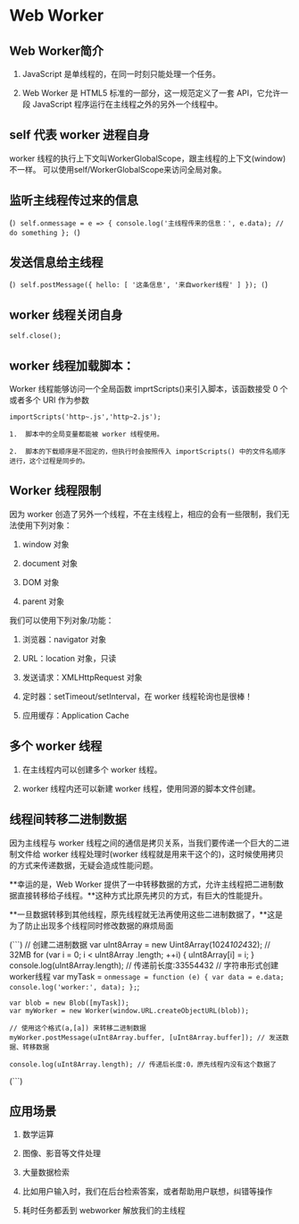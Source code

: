  #  Web Worker

##  Web Worker简介

1.  JavaScript 是单线程的，在同一时刻只能处理一个任务。

2.  Web Worker 是 HTML5 标准的一部分，这一规范定义了一套 API，它允许一段 JavaScript 程序运行在主线程之外的另外一个线程中。

##  self 代表 worker 进程自身

  worker 线程的执行上下文叫WorkerGlobalScope，跟主线程的上下文(window)不一样。
  可以使用self/WorkerGlobalScope来访问全局对象。

##  监听主线程传过来的信息

  (```)
    self.onmessage = e => {
      console.log('主线程传来的信息：', e.data);
      // do something
    };
  (```)

##  发送信息给主线程

  (```)
    self.postMessage({
      hello: [ '这条信息', '来自worker线程' ]
    });
  (```)

##  worker 线程关闭自身

  `self.close();`

##  worker 线程加载脚本：

  Worker 线程能够访问一个全局函数 imprtScripts()来引入脚本，该函数接受 0 个或者多个 URI 作为参数

  `importScripts('http~.js','http~2.js');`
    
    1.  脚本中的全局变量都能被 worker 线程使用。

    2.  脚本的下载顺序是不固定的，但执行时会按照传入 importScripts() 中的文件名顺序进行，这个过程是同步的。

##  Worker 线程限制

因为 worker 创造了另外一个线程，不在主线程上，相应的会有一些限制，我们无法使用下列对象：

1.  window 对象

2.  document 对象

3.  DOM 对象

4.  parent 对象

我们可以使用下列对象/功能：

1. 浏览器：navigator 对象

2. URL：location 对象，只读

3. 发送请求：XMLHttpRequest 对象

4. 定时器：setTimeout/setInterval，在 worker 线程轮询也是很棒！

5. 应用缓存：Application Cache

##  多个 worker 线程

1.  在主线程内可以创建多个 worker 线程。

2.  worker 线程内还可以新建 worker 线程，使用同源的脚本文件创建。

##  线程间转移二进制数据

因为主线程与 worker 线程之间的通信是拷贝关系，当我们要传递一个巨大的二进制文件给 worker 线程处理时(worker 线程就是用来干这个的)，这时候使用拷贝的方式来传递数据，无疑会造成性能问题。

**幸运的是，Web Worker 提供了一中转移数据的方式，允许主线程把二进制数据直接转移给子线程。**这种方式比原先拷贝的方式，有巨大的性能提升。

**一旦数据转移到其他线程，原先线程就无法再使用这些二进制数据了，**这是为了防止出现多个线程同时修改数据的麻烦局面

  (```)
    // 创建二进制数据
    var uInt8Array = new Uint8Array(1024*1024*32); // 32MB
    for (var i = 0; i < uInt8Array .length; ++i) {
      uInt8Array[i] = i;
    }
    console.log(uInt8Array.length); // 传递前长度:33554432
    // 字符串形式创建worker线程
    var myTask = `
      onmessage = function (e) {
          var data = e.data;
          console.log('worker:', data);
      };
    `;

    var blob = new Blob([myTask]);
    var myWorker = new Worker(window.URL.createObjectURL(blob));

    // 使用这个格式(a,[a]) 来转移二进制数据
    myWorker.postMessage(uInt8Array.buffer, [uInt8Array.buffer]); // 发送数据、转移数据

    console.log(uInt8Array.length); // 传递后长度:0，原先线程内没有这个数据了
  (```)

##  应用场景

1.  数学运算

2.  图像、影音等文件处理

3.  大量数据检索

4.  比如用户输入时，我们在后台检索答案，或者帮助用户联想，纠错等操作

5.  耗时任务都丢到 webworker 解放我们的主线程